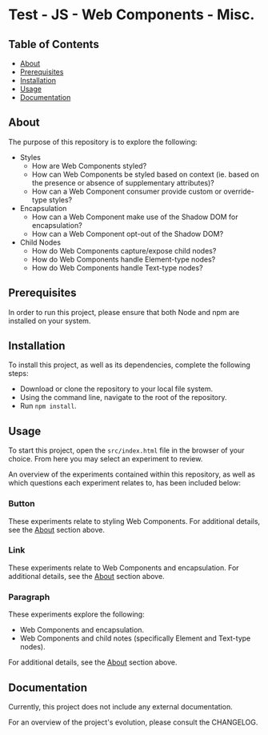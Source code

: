 # Test - JS - Web Components - Misc.

## Table of Contents
- [About](#about)
- [Prerequisites](#prerequisites)
- [Installation](#installation)
- [Usage](#usage)
- [Documentation](#documentation)

## About
The purpose of this repository is to explore the following:
- Styles
  - How are Web Components styled?
  - How can Web Components be styled based on context (ie. based on the presence or absence of supplementary attributes)?
  - How can a Web Component consumer provide custom or override-type styles?
- Encapsulation
  - How can a Web Component make use of the Shadow DOM for encapsulation?
  - How can a Web Component opt-out of the Shadow DOM?
- Child Nodes
  - How do Web Components capture/expose child nodes?
  - How do Web Components handle Element-type nodes?
  - How do Web Components handle Text-type nodes?

## Prerequisites
In order to run this project, please ensure that both Node and npm are installed on your system.

## Installation
To install this project, as well as its dependencies, complete the following steps:
  - Download or clone the repository to your local file system.
  - Using the command line, navigate to the root of the repository.
  - Run `npm install`.

## Usage
To start this project, open the `src/index.html` file in the browser of your choice. From here you may select an experiment to review.

An overview of the experiments contained within this repository, as well as which questions each experiment relates to, has been included below:

### Button
These experiments relate to styling Web Components. For additional details, see the [About](#about) section above.

### Link
These experiments relate to Web Components and encapsulation. For additional details, see the [About](#about) section above.

### Paragraph
These experiments explore the following:
- Web Components and encapsulation.
- Web Components and child notes (specifically Element and Text-type nodes).

For additional details, see the [About](#about) section above.

## Documentation
Currently, this project does not include any external documentation.

For an overview of the project's evolution, please consult the CHANGELOG.
